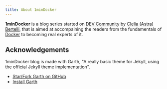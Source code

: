 ```yaml
---
title: About 1minDocker
---
```


**1minDocker** is a blog series started on [DEV Community][devcomm] by [Clelia (Astra) Bertelli][clebert], that is aimed at accompaining the readers from the fundamentals of [Docker][docker] to becoming real experts of it.

## Acknowledgements

1minDocker blog is made with Garth, "A really basic theme for Jekyll, using the official Jekyll theme implementation".

- [Star/Fork Garth on GitHub](https://github.com/daviddarnes/garth)
- [Install Garth](https://github.com/daviddarnes/garth#installation)

[clebert]: https://www.cleliasportfolio.xyz
[docker]: https://www.docker.com/
[devcomm]: https://dev.to/
[bencentra]: https://bencentra.com/